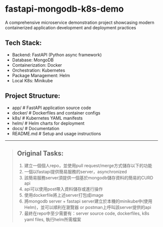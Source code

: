 # fastapi-mongodb-k8s-demo
A comprehensive microservice demonstration project showcasing modern containerized application development and deployment practices

## Tech Stack:
- Backend: FastAPI (Python async framework)
- Database: MongoDB
- Containerization: Docker
- Orchestration: Kubernetes
- Package Management: Helm
- Local K8s: Minikube

## Project Structure:
- app/                 # FastAPI application source code
- docker/              # Dockerfiles and container configs
- k8s/                 # Kubernetes YAML manifests
- helm/                # Helm charts for deployment
- docs/                # Documentation
- README.md            # Setup and usage instructions

---

> ## Original Tasks:
> 1. 建立一個個人repo，並使用pull request/merge方式儲存以下的功能
> 2. 一個以fastapi提供簡易服務的server，asynchronized
> 3. 該簡易服務server須提供一個基於mongodb儲存資料的簡易的CURD api
> 4. api可以使用post帶入資料儲存或進行操作
> 5. 使用dockerfile將上述server打包成image
> 6. 將mongodb server + fastapi server建立於本機的minikube中(使用Helm)，並可以順利在瀏覽器 or postman上呼叫該server提供的api
> 7. 最終在repo中至少需要有：server source code, dockerfiles, k8s yaml files, 執行helm所需檔案
